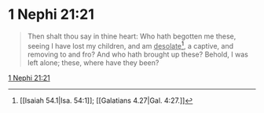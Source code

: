 # 1 Nephi 21:21

> Then shalt thou say in thine heart: Who hath begotten me these, seeing I have lost my children, and am <u>desolate</u>[^a], a captive, and removing to and fro? And who hath brought up these? Behold, I was left alone; these, where have they been?

[1 Nephi 21:21](https://www.churchofjesuschrist.org/study/scriptures/bofm/1-ne/21?lang=eng&id=p21#p21)


[^a]: [[Isaiah 54.1|Isa. 54:1]]; [[Galatians 4.27|Gal. 4:27.]]
